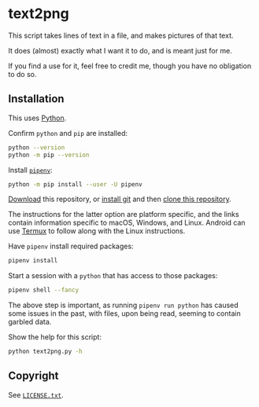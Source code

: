 # text2png

This script takes lines of text in a file, and makes pictures of that text.

It does (almost) exactly what I want it to do, and is meant just for me.

If you find a use for it, feel free to credit me, though you have no obligation to do so.

## Installation

This uses [Python](https://python.org).

Confirm `python` and `pip` are installed:

```sh
python --version
python -m pip --version
```

Install [`pipenv`](https://github.com/pypa/pipenv):

```sh
python -m pip install --user -U pipenv
```

[Download](https://github.com/mawillcockson/text2png/archive/master.zip) this repository, or [install git](https://git-scm.com/book/en/v2/Getting-Started-Installing-Git) and then [clone this repository](https://git-scm.com/book/en/v2/Git-Basics-Getting-a-Git-Repository).

The instructions for the latter option are platform specific, and the links contain information specific to macOS, Windows, and Linux. Android can use [Termux](https://termux.com/) to follow along with the Linux instructions.

Have `pipenv` install required packages:

```sh
pipenv install
```

Start a session with a `python` that has access to those packages:

```sh
pipenv shell --fancy
```

The above step is important, as running `pipenv run python` has caused some issues in the past, with files, upon being read, seeming to contain garbled data.

Show the help for this script:

```sh
python text2png.py -h
```

## Copyright

See [`LICENSE.txt`](./LICENSE.txt).
